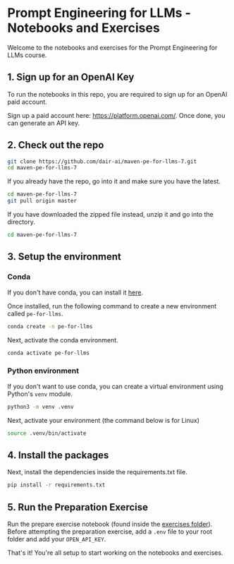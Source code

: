 # Prompt Engineering for LLMs - Notebooks and Exercises

Welcome to the notebooks and exercises for the Prompt Engineering for LLMs course.

## 1. Sign up for an OpenAI Key

To run the notebooks in this repo, you are required to sign up for an OpenAI paid account.


Sign up a paid account here: https://platform.openai.com/. Once done, you can generate an API key.


## 2. Check out the repo

```sh
git clone https://github.com/dair-ai/maven-pe-for-llms-7.git
cd maven-pe-for-llms-7
```

If you already have the repo, go into it and make sure you have the latest.

```sh
cd maven-pe-for-llms-7
git pull origin master
```

If you have downloaded the zipped file instead, unzip it and go into the directory.

```sh
cd maven-pe-for-llms-7
```

## 3. Setup the environment

### Conda

If you don't have conda, you can install it [here](https://docs.conda.io/projects/conda/en/latest/user-guide/install/).

Once installed, run the following command to create a new environment called `pe-for-llms`. 

```sh
conda create -n pe-for-llms
```

Next, activate the conda environment.

```sh
conda activate pe-for-llms
```

### Python environment

If you don't want to use conda, you can create a virtual environment using Python's `venv` module.

```sh
python3 -m venv .venv
```

Next, activate your environment (the command below is for Linux)
```sh
source .venv/bin/activate
```

## 4. Install the packages

Next, install the dependencies inside the requirements.txt file.

```sh
pip install -r requirements.txt
```

## 5. Run the Preparation Exercise

Run the prepare exercise notebook (found inside the [exercises folder](https://github.com/dair-ai/maven-pe-for-llms-7/blob/main/exercises/PE_for_LLMs_Preparation_Exercise.ipynb)). Before attempting the preparation exercise, add a `.env` file to your root folder and add your `OPEN_API_KEY`.

That's it! You're all setup to start working on the notebooks and exercises.